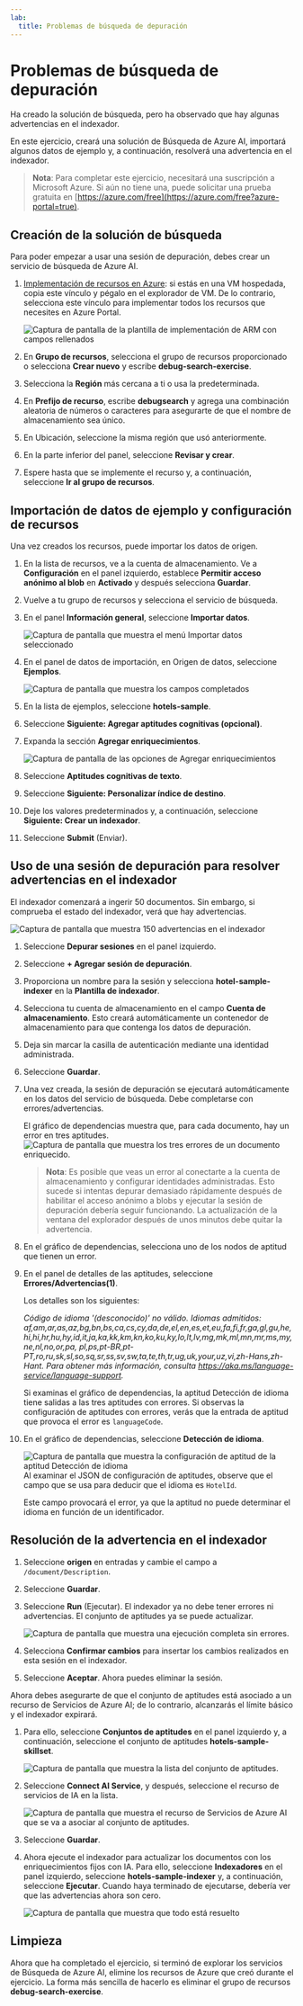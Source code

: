 ```yaml
---
lab:
  title: Problemas de búsqueda de depuración
---
```


# Problemas de búsqueda de depuración

Ha creado la solución de búsqueda, pero ha observado que hay algunas advertencias en el indexador.

En este ejercicio, creará una solución de Búsqueda de Azure AI, importará algunos datos de ejemplo y, a continuación, resolverá una advertencia en el indexador.

> **Nota**: Para completar este ejercicio, necesitará una suscripción a Microsoft Azure. Si aún no tiene una, puede solicitar una prueba gratuita en [https://azure.com/free](https://azure.com/free?azure-portal=true).

## Creación de la solución de búsqueda

Para poder empezar a usar una sesión de depuración, debes crear un servicio de búsqueda de Azure AI.

1. [Implementación de recursos en Azure](https://portal.azure.com/#create/Microsoft.Template/uri/https%3A%2F%2Fraw.githubusercontent.com%2FMicrosoftLearning%2Fmslearn-knowledge-mining%2Fmain%2FLabfiles%2F08-debug-search%2Fazuredeploy.json): si estás en una VM hospedada, copia este vínculo y pégalo en el explorador de VM. De lo contrario, selecciona este vínculo para implementar todos los recursos que necesites en Azure Portal.

    ![Captura de pantalla de la plantilla de implementación de ARM con campos rellenados](../media/08-media/arm-template-deployment.png)

1. En **Grupo de recursos**, selecciona el grupo de recursos proporcionado o selecciona **Crear nuevo** y escribe **debug-search-exercise**.
1. Selecciona la **Región** más cercana a ti o usa la predeterminada.
1. En **Prefijo de recurso**, escribe **debugsearch** y agrega una combinación aleatoria de números o caracteres para asegurarte de que el nombre de almacenamiento sea único.
1. En Ubicación, seleccione la misma región que usó anteriormente.
1. En la parte inferior del panel, seleccione **Revisar y crear**.
1. Espere hasta que se implemente el recurso y, a continuación, seleccione **Ir al grupo de recursos**.

## Importación de datos de ejemplo y configuración de recursos

Una vez creados los recursos, puede importar los datos de origen.

1. En la lista de recursos, ve a la cuenta de almacenamiento. Ve a **Configuración** en el panel izquierdo, establece **Permitir acceso anónimo al blob** en **Activado** y después selecciona **Guardar**.
1. Vuelve a tu grupo de recursos y selecciona el servicio de búsqueda.
1. En el panel **Información general**, seleccione **Importar datos**.

      ![Captura de pantalla que muestra el menú Importar datos seleccionado](../media/08-media/import-data.png)

1. En el panel de datos de importación, en Origen de datos, seleccione **Ejemplos**.

      ![Captura de pantalla que muestra los campos completados](../media/08-media/import-data-selection-screen-small.png)

1. En la lista de ejemplos, seleccione **hotels-sample**.
1. Seleccione **Siguiente: Agregar aptitudes cognitivas (opcional)**.
1. Expanda la sección **Agregar enriquecimientos**.

    ![Captura de pantalla de las opciones de Agregar enriquecimientos](../media/08-media/add-enrichments.png)

1. Seleccione **Aptitudes cognitivas de texto**.
1. Seleccione **Siguiente: Personalizar índice de destino**.
1. Deje los valores predeterminados y, a continuación, seleccione **Siguiente: Crear un indexador**.
1. Seleccione **Submit** (Enviar).

## Uso de una sesión de depuración para resolver advertencias en el indexador

El indexador comenzará a ingerir 50 documentos. Sin embargo, si comprueba el estado del indexador, verá que hay advertencias.

![Captura de pantalla que muestra 150 advertencias en el indexador](../media/08-media/indexer-warnings.png)

1. Seleccione **Depurar sesiones** en el panel izquierdo.
1. Seleccione **+ Agregar sesión de depuración**.
1. Proporciona un nombre para la sesión y selecciona **hotel-sample-indexer** en la **Plantilla de indexador**.
1. Selecciona tu cuenta de almacenamiento en el campo **Cuenta de almacenamiento**. Esto creará automáticamente un contenedor de almacenamiento para que contenga los datos de depuración.
1. Deja sin marcar la casilla de autenticación mediante una identidad administrada.
1. Seleccione **Guardar**.
1. Una vez creada, la sesión de depuración se ejecutará automáticamente en los datos del servicio de búsqueda. Debe completarse con errores/advertencias.

    El gráfico de dependencias muestra que, para cada documento, hay un error en tres aptitudes.
    ![Captura de pantalla que muestra los tres errores de un documento enriquecido.](../media/08-media/debug-session-errors.png)

    > **Nota**: Es posible que veas un error al conectarte a la cuenta de almacenamiento y configurar identidades administradas. Esto sucede si intentas depurar demasiado rápidamente después de habilitar el acceso anónimo a blobs y ejecutar la sesión de depuración debería seguir funcionando. La actualización de la ventana del explorador después de unos minutos debe quitar la advertencia.

1. En el gráfico de dependencias, selecciona uno de los nodos de aptitud que tienen un error.
1. En el panel de detalles de las aptitudes, seleccione **Errores/Advertencias(1)**.

    Los detalles son los siguientes:

    *Código de idioma '(desconocido)' no válido. Idiomas admitidos: af,am,ar,as,az,bg,bn,bs,ca,cs,cy,da,de,el,en,es,et,eu,fa,fi,fr,ga,gl,gu,he,hi,hi,hr,hu,hy,id,it,ja,ka,kk,km,kn,ko,ku,ky,lo,lt,lv,mg,mk,ml,mn,mr,ms,my,ne,nl,no,or,pa, pl,ps,pt-BR,pt-PT,ro,ru,sk,sl,so,sq,sr,ss,sv,sw,ta,te,th,tr,ug,uk,your,uz,vi,zh-Hans,zh-Hant. Para obtener más información, consulta https://aka.ms/language-service/language-support.*

    Si examinas el gráfico de dependencias, la aptitud Detección de idioma tiene salidas a las tres aptitudes con errores. Si observas la configuración de aptitudes con errores, verás que la entrada de aptitud que provoca el error es `languageCode`.

1. En el gráfico de dependencias, seleccione **Detección de idioma**.

    ![Captura de pantalla que muestra la configuración de aptitud de la aptitud Detección de idioma](../media/08-media/language-detection-skill-settings.png)
    Al examinar el JSON de configuración de aptitudes, observe que el campo que se usa para deducir que el idioma es `HotelId`.

    Este campo provocará el error, ya que la aptitud no puede determinar el idioma en función de un identificador.

## Resolución de la advertencia en el indexador

1. Seleccione **origen** en entradas y cambie el campo a `/document/Description`.
1. Seleccione **Guardar**.
1. Seleccione **Run** (Ejecutar). El indexador ya no debe tener errores ni advertencias. El conjunto de aptitudes ya se puede actualizar.

    ![Captura de pantalla que muestra una ejecución completa sin errores.](../media/08-media/debug-session-complete.png)
   
1. Selecciona **Confirmar cambios** para insertar los cambios realizados en esta sesión en el indexador.
1. Seleccione **Aceptar**. Ahora puedes eliminar la sesión.

Ahora debes asegurarte de que el conjunto de aptitudes está asociado a un recurso de Servicios de Azure AI; de lo contrario, alcanzarás el límite básico y el indexador expirará. 

1. Para ello, seleccione **Conjuntos de aptitudes** en el panel izquierdo y, a continuación, seleccione el conjunto de aptitudes **hotels-sample-skillset**.

    ![Captura de pantalla que muestra la lista del conjunto de aptitudes.](../media/08-media/update-skillset.png)
1. Seleccione **Connect AI Service**, y después, seleccione el recurso de servicios de IA en la lista.

    ![Captura de pantalla que muestra el recurso de Servicios de Azure AI que se va a asociar al conjunto de aptitudes.](../media/08-media/skillset-attach-service.png)
1. Seleccione **Guardar**.

1. Ahora ejecute el indexador para actualizar los documentos con los enriquecimientos fijos con IA. Para ello, seleccione **Indexadores** en el panel izquierdo, seleccione  **hotels-sample-indexer** y, a continuación, seleccione **Ejecutar**.  Cuando haya terminado de ejecutarse, debería ver que las advertencias ahora son cero.

    ![Captura de pantalla que muestra que todo está resuelto](../media/08-media/warnings-fixed-indexer.png)

## Limpieza

 Ahora que ha completado el ejercicio, si terminó de explorar los servicios de Búsqueda de Azure AI, elimine los recursos de Azure que creó durante el ejercicio. La forma más sencilla de hacerlo es eliminar el grupo de recursos **debug-search-exercise**.
